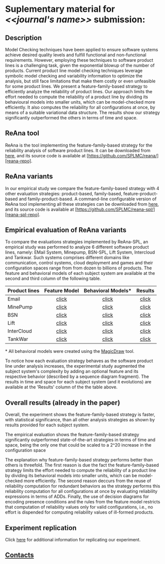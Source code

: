 # Suplementary material for *<<journal's name>>* submission:

## Description

Model Checking techniques have been applied to ensure software systems achieve
desired quality levels and fulfill functional and non-functional requirements.
However, employing these techniques to software product lines is a challenging
task, given the exponential blowup of the number of products. Current product
line model checking techniques leverage symbolic model checking and variability
information to optimize the analysis, but still face limitations that make them
costly or even unfeasible for some product lines. We present a
feature-family-based strategy to efficiently analyze the reliability of product
lines. Our approach limits the effort needed to compute the reliability of a
product line by dividing its behavioural models into smaller units, which can be
model-checked more efficiently. It also computes the reliability for all
configurations at once, by means of a suitable variational data structure. The
results show our strategy significantly outperformed the others in terms of time
and space.

## ReAna tool

ReAna is the tool implementing the feature-family-based strategy for the
reliability analysis of software product lines. It can be downloaded from
[here][reana-tool], and its source code is available at
[https://github.com/SPLMC/reana/][reana-repo].

## ReAna variants

In our empirical study we compare the feature-family-based strategy with 4 other
evaluation strategies: product-based, family-based, feature-product-based and
family-product-based. A command-line configurable version of ReAna tool
implementing all these strategies can be downloaded from [here][reana-spl-tool],
and its source code is available at
[https://github.com/SPLMC/reana-spl/][reana-spl-repo].

## Empirical evaluation of ReAna variants

To compare the evaluations strategies implemented by ReAna-SPL, an empirical
study was performed to analyze 6 different software product lines, namely: EMail
System, Minepump, BSN-SPL, Lift System, Intercloud and Tankwar.  Such systems
comprises different domains like communication, control systems, cloud
deployment and games and their configuration spaces range from from dozen to
billions of products. The feature and behavioral models of each subject system
are available at the second and third column of the following table.

| Product lines |    Feature Model     |  Behavioral Models\*  | Results               |
|---------------|:--------------------:|:---------------------:|:---------------------:|
| Email         | [click][fmemail]     | [click][bmemail]      | [click][rsemail]      |
| MinePump      | [click][fmminepump]  | [click][bmminepump]   | [click][rsminepump]   |
| BSN           | [click][fmbsn]       | [click][bmbsn]        | [click][rsbsn]        |
| Lift          | [click][fmlift]      | [click][bmlift]       | [click][rslift]       |
| InterCloud    | [click][fmintercloud]| [click][bmintercloud] | [click][rsintercloud] |
| TankWar       | [click][fmtankwar]   | [click][bmtankwar]    | [click][rstankwar]    |

\* All behavioral models were created using the [MagicDraw][magicdraw] tool.

To notice how each evaluation strategy behaves as the software product line
under analysis increases, the experimental study augmented the subject system's
complexity by adding an optional feature and its respective behavior (described
by a sequence diagram fragment). The results in time and space for each subject
system (and it evolutions) are available at the 'Results' column of the the
table above.

## Overall results  (already in the paper)

Overall, the experiment shows the feature-family-based strategy is faster, with
statistical significance, than all other analysis strategies as shown by results
provided for each subject system. 

The empirical evaluation shows the feature-family-based strategy significantly
outperformed state-of-the-art strategies in terms of time and space, being the
only one that could be scaled to a 2^20 increase in the configuration space

The explanation why feature-family-based strategy performs better than others is
threefold. The first reason is due the fact the feature-family-based strategy
limits the effort needed to compute the reliability of a product line by
dividing its behavioral models into smaller units, which can be model-checked
more efficiently.  The second reason deccurs from the reuse of reliability
computation for redundant behaviors as the strategy performs this reliability
computation for all configurations at once by evaluating reliability expressions
in terms of ADDs. Finally, the use of decision diagrams for encoding presence
conditions and the rules from the feature model restricts that computation of
reliability values only for valid configurations, i.e., no effort is dispended
for computing reliability values of ill-formed products.


## Experiment replication

Click [here](replication.html) for additional information for replicating our
experiment.

## [Contacts](site/contacts)


[reana-tool]:     https://github.com/reana/fse16/raw/master/reana/reana.jar
[reana-repo]:     https://github.com/SPLMC/reana/
[reana-spl-tool]: https://github.com/reana/fse16/raw/master/reana-spl/reana-spl.jar
[reana-spl-repo]: https://github.com/SPLMC/reana-spl/
[magicdraw]:      http://www.nomagic.com/products/magicdraw.html
[fmemail]:        spls/email/
[bmemail]:        spls/email/uml_email.tar.gz
[fmminepump]:     spls/minepump/
[bmminepump]:     spls/minepump/uml_minepump.tar.gz
[fmbsn]:          spls/bsn/
[bmbsn]:          spls/bsn/uml_bsn.tar.gz
[fmlift]:         spls/lift/
[bmlift]:         spls/lift/uml_lift.tar.gz
[fmintercloud]:   spls/intercloud/
[bmintercloud]:   spls/intercloud/uml_intercloud.tar.gz
[fmtankwar]:      spls/tankwar/
[bmtankwar]:      spls/tankwar/uml_tankwar.tar.gz
[rsbsn]:          spls/bsn/resultsBSN.html
[rsemail]:        spls/email/resultsEmail.html
[rsminepump]:     spls/minepump/resultsMinepump.html
[rslift]:         spls/lift/resultsLift.html
[rsintercloud]:   spls/intercloud/resultsIntercloud.html
[rstankwar]:      spls/tankwar/resultsTankwar.html











<script>
  (function(i,s,o,g,r,a,m){i['GoogleAnalyticsObject']=r;i[r]=i[r]||function(){
  (i[r].q=i[r].q||[]).push(arguments)},i[r].l=1*new Date();a=s.createElement(o),
  m=s.getElementsByTagName(o)[0];a.async=1;a.src=g;m.parentNode.insertBefore(a,m)
  })(window,document,'script','https://www.google-analytics.com/analytics.js','ga');

  ga('create', 'UA-91211747-1', 'auto');
  ga('send', 'pageview');

</script>
